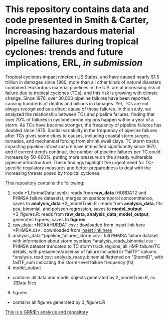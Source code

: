 # This repository contains data and code presented in Smith & Carter, **Increasing hazardous material pipeline failures during tropical cyclones: trends and future implications**, ERL, *in submission*
Tropical cyclones impact nineteen US States, and have caused nearly $1.5 trillion in damages since 1980, more than all other kinds of natural disasters combined. Hazardous material pipelines in the U.S. are at increasing risk of failure due to tropical cyclones (TCs), and this risk is growing with climate change. Since 1970, over 30,000 pipeline failures have been reported, causing hundreds of deaths and billions in damages. Yet, TCs are not always recognized as a direct cause of these failures. In this study, we analyzed the relationship between TCs and pipeline failures, finding that over 70% of failures in cyclone-prone regions happen within a year of a storm. As TCs have become stronger, the frequency of pipeline failures has doubled since 1975. Spatial variability in the frequency of pipeline failures after TCs gives some clues to causes, including coastal storm surges, tornados, and mechanical forcing from shrink swell clays. TC storm tracks impacting pipeline infrastructure have intensified significantly since 1970, and if current trends continue, the number of pipeline failures per TC could increase by 50-600%, putting more pressure on the already vulnerable pipeline infrastructure. These findings highlight the urgent need for TC-specific regulatory measures and better preparedness to deal with the increasing threats posed by tropical cyclones. 

This repository contains the following:

1. code
  *1_formatData.ipynb : reads from **raw_data** (HURDAT2 and PHMSA failure datasets), merges on spatiotemporal concomittence, saves to **analysis_data** 
  *2_modelTrain.R : reads from **analysis_data**, fits pca, binomial, and poisson regression, saves to **model_output**
  *3_figures.R: reads from  **raw_data, analysis_data, model_output**; generates figures, saves to **figures**  
3. raw_data:
  *NOAAHURDAT.csv : dowloaded from [insert link here]()
  *PHMSA.csv : downloaded from [insert link here]()
5. analysis_data
  *pipeline_failures_storm.csv : full PHMSA failure dataset with information about storm overlaps
  *analysis_ready_binomial.csv : PHMSA dataset truncated to TC storm track regions, all HMP failure/TC details, with pressence/absense of failure included in "failTF" column.
  *analysis_read.csv: analysis_ready_binomial flattened on "StormID", with failTF_sum indicating the storm-level failure frequency (fs) 
7. model_output
  * contains all data and model objects generated by 2_modelTrain.R, as .RData files
9. figures
  * contains all figures generated by 3_figures.R

[This is a GRRIEn analysis and repository](https://journals.ametsoc.org/view/journals/aies/2/2/AIES-D-22-0065.1.xml) 
